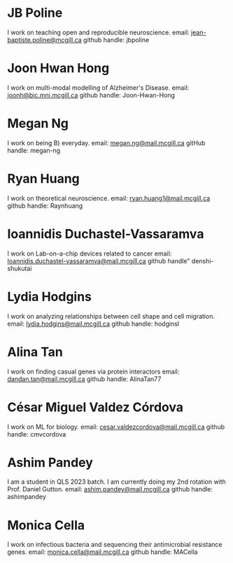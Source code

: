 # JB Poline
I work on teaching open and reproducible neuroscience.
email: jean-baptiste.poline@mcgill.ca
github handle: jbpoline

# Joon Hwan Hong
I work on multi-modal modelling of Alzheimer's Disease.
email: joonh@bic.mni.mcgill.ca
github handle: Joon-Hwan-Hong

# Megan Ng
I work on being B) everyday.
email: megan.ng@mail.mcgill.ca
gitHub handle: megan-ng

# Ryan Huang
I work on theoretical neuroscience.
email: ryan.huang1@mail.mcgill.ca
github handle: Raynhuang

# Ioannidis Duchastel-Vassaramva
I work on Lab-on-a-chip devices related to cancer
email: Ioannidis.duchastel-vassaramva@mail.mcgill.ca
github handle" denshi-shukutai

# Lydia Hodgins
I work on analyzing relationships between cell shape and cell migration.
email: lydia.hodgins@mail.mcgill.ca
github handle: hodginsl

# Alina Tan
I work on finding casual genes via protein interactors
email: dandan.tan@mail.mcgill.ca
github handle: AlinaTan77

# César Miguel Valdez Córdova
I work on ML for biology.
email: cesar.valdezcordova@mail.mcgill.ca
github handle: cmvcordova

# Ashim Pandey
I am a student in QLS 2023 batch. I am currently doing my 2nd rotation with Prof. Daniel Gutton.
email: ashim.pandey@mail.mcgill.ca
github handle: ashimpandey

# Monica Cella 
I work on infectious bacteria and sequencing their antimicrobial resistance genes. 
email: monica.cella@mail.mcgill.ca
github handle: MACella